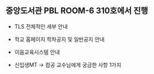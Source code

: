 ## 중앙도서관 PBL ROOM-6 310호에서 진행

- TLS 전체적인 세부 안내
- 학교 홈페이지 학차공지 및 일반공지 안내
- 이음교육시스템 안내




- 신입생MT -> 컴공 교수님에게 궁금한 사항 1가지

